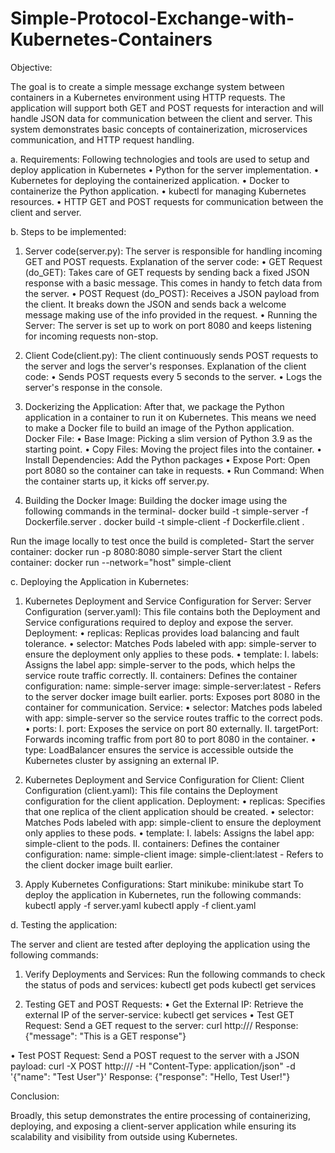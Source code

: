 # Simple-Protocol-Exchange-with-Kubernetes-Containers

Objective:

The goal is to create a simple message exchange system between containers in a Kubernetes environment using HTTP requests. The application will support both GET and POST requests for interaction and will handle JSON data for communication between the client and server. This system demonstrates basic concepts of containerization, microservices communication, and HTTP request handling.

a.	Requirements:
Following technologies and tools are used to setup and deploy application in Kubernetes
•	Python for the server implementation.
•	Kubernetes for deploying the containerized application.
•	Docker to containerize the Python application.
•	kubectl for managing Kubernetes resources.
•	HTTP GET and POST requests for communication between the client and server.

b.	Steps to be implemented:

1.	Server code(server.py):
The server is responsible for handling incoming GET and POST requests.
Explanation of the server code:
•	GET Request (do_GET): Takes care of GET requests by sending back a fixed JSON response with a basic message. This comes in handy to fetch data from the server.
•	POST Request (do_POST): Receives a JSON payload from the client. It breaks down the JSON and sends back a welcome message making use of the info provided in the request.
•	Running the Server: The server is set up to work on port 8080 and keeps listening for incoming requests non-stop.

2.	Client Code(client.py):
The client continuously sends POST requests to the server and logs the server's responses.
Explanation of the client code:
•	Sends POST requests every 5 seconds to the server.
•	Logs the server's response in the console.

3.	Dockerizing the Application:
After that, we package the Python application in a container to run it on Kubernetes. This means we need to make a Docker file to build an image of the Python application.
Docker File:
•	Base Image: Picking a slim version of Python 3.9 as the starting point.
•	 Copy Files: Moving the project files into the container. 
•	Install Dependencies: Add the Python packages 
•	Expose Port: Open port 8080 so the container can take in requests. 
•	Run Command: When the container starts up, it kicks off server.py.

4.	Building the Docker Image:
Building the docker image using the following commands in the terminal-
docker build -t simple-server -f Dockerfile.server .
docker build -t simple-client -f Dockerfile.client .

Run the image locally to test once the build is completed-
Start the server container:
docker run -p 8080:8080 simple-server
Start the client container:
docker run --network="host" simple-client

c.	Deploying the Application in Kubernetes:

1.	Kubernetes Deployment and Service Configuration for Server: 
Server Configuration (server.yaml):
This file contains both the Deployment and Service configurations required to deploy and expose the server.
Deployment:
•	replicas: Replicas provides load balancing and fault tolerance.
•	selector: Matches Pods labeled with app: simple-server to ensure the deployment only applies to these pods.
•	template:
I.	labels: Assigns the label app: simple-server to the pods, which helps the service route traffic correctly.
II.	containers: Defines the container configuration:
name: simple-server
image: simple-server:latest - Refers to the server docker image built earlier.
ports: Exposes port 8080 in the container for communication.
 Service:
•	selector: Matches pods labeled with app: simple-server so the service routes traffic to the correct pods.
•	ports:
I.	port: Exposes the service on port 80 externally.
II.	targetPort: Forwards incoming traffic from port 80 to port 8080 in the container.
•	type: LoadBalancer ensures the service is accessible outside the Kubernetes cluster by assigning an external IP.
2.	Kubernetes Deployment and Service Configuration for Client:
Client Configuration (client.yaml):
This file contains the Deployment configuration for the client application.
Deployment:
•	replicas: Specifies that one replica of the client application should be created.
•	selector: Matches Pods labeled with app: simple-client to ensure the deployment only applies to these pods.
•	template:
I.	labels: Assigns the label app: simple-client to the pods.
II.	containers: Defines the container configuration:
name: simple-client
image: simple-client:latest - Refers to the client docker image built earlier.

3.	Apply Kubernetes Configurations:
Start minikube:
minikube start
To deploy the application in Kubernetes, run the following commands:
 kubectl apply -f server.yaml
 kubectl apply -f client.yaml

d.	Testing the application:

The server and client are tested after deploying the application using the following commands:
1.	Verify Deployments and Services:
Run the following commands to check the status of pods and services:
kubectl get pods
kubectl get services

2.	Testing GET and POST Requests:
•	Get the External IP: Retrieve the external IP of the server-service:
kubectl get services
•	Test GET Request: Send a GET request to the server:
curl http://<external-ip>/
Response:
{"message": "This is a GET response"}


•	Test POST Request: Send a POST request to the server with a JSON payload:
curl -X POST http://<external-ip>/ -H "Content-Type: application/json" -d '{"name": "Test User"}'
Response:
{"response": "Hello, Test User!"}

Conclusion:

Broadly, this setup demonstrates the entire processing of containerizing, deploying, and exposing a client-server application while ensuring its scalability and visibility from outside using Kubernetes.

